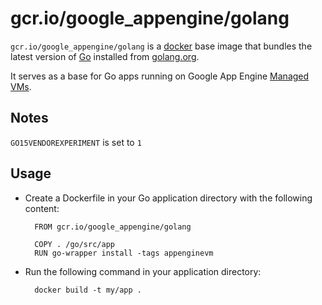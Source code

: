# gcr.io/google_appengine/golang

`gcr.io/google_appengine/golang` is a [docker](https://docker.io) base image that bundles the latest version of [Go](http://golang.org) installed from [golang.org](http://golang.org/doc/install/).

It serves as a base for Go apps running on Google App Engine [Managed VMs](https://cloud.google.com/appengine/docs/go/managed-vms/).

## Notes

`GO15VENDOREXPERIMENT` is set to `1`

## Usage

- Create a Dockerfile in your Go application directory with the following content:

        FROM gcr.io/google_appengine/golang

        COPY . /go/src/app
        RUN go-wrapper install -tags appenginevm

- Run the following command in your application directory:

        docker build -t my/app .

